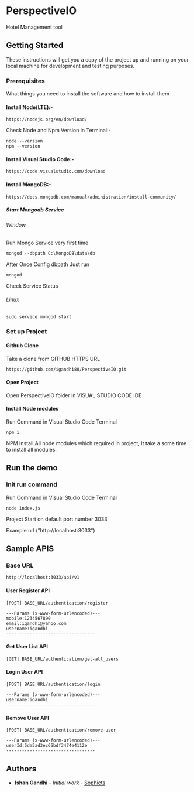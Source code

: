 # PerspectiveIO

Hotel Management tool

## Getting Started

These instructions will get you a copy of the project up and running on your local machine for development and testing purposes.

### Prerequisites

What things you need to install the software and how to install them

#### Install Node(LTE):-
```
https://nodejs.org/en/download/
```

Check Node and Npm Version in Terminal:-
```
node --version
npm --version
```

#### Install Visual Studio Code:-
```
https://code.visualstudio.com/download
```

#### Install MongoDB:-
```
https://docs.mongodb.com/manual/administration/install-community/
```

##### Start Mongodb Service
###### Window
Run Mongo Service very first time
```
mongod --dbpath C:\MongoDB\data\db
```


After Once Config dbpath Just run
```
mongod
```

Check Service Status

###### Linux
```
sudo service mongod start
```


### Set up Project

#### Github Clone

Take a clone from GITHUB HTTPS URL

```
https://github.com/igandhi88/PerspectiveIO.git
```

#### Open Project
Open PerspectiveIO folder in VISUAL STUDIO CODE IDE

#### Install Node modules

Run Command in Visual Studio Code Terminal

```
npm i
```

NPM Install All node modules which required in project, It take a some time to install all modules.

## Run the demo


### Init run command
Run Command in Visual Studio Code Terminal

```
node index.js
```

Project Start on default port number 3033

Example url ("http://localhost:3033")

## Sample APIS
### Base URL
```
http://localhost:3033/api/v1
```

#### User Register API
```
[POST] BASE_URL/authentication/register 

---Params (x-www-form-urlencoded)---
mobile:1234567890
email:igandhi@yahoo.com
username:igandhi
----------------------------------

```

#### Get User List API
```
[GET] BASE_URL/authentication/get-all_users

```

#### Login User API
```
[POST] BASE_URL/authentication/login

---Params (x-www-form-urlencoded)---
username:igandhi
----------------------------------

```

#### Remove User API
```
[POST] BASE_URL/authentication/remove-user

---Params (x-www-form-urlencoded)---
userId:5da5ad3ec65bdf3474e4112e
----------------------------------
```


## Authors

* **Ishan Gandhi** - *Initial work* - [Sophicts](https://github.com/igandhi88)


